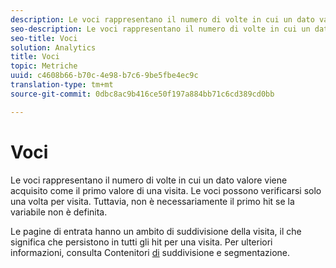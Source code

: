 ```yaml
---
description: Le voci rappresentano il numero di volte in cui un dato valore viene acquisito come il primo valore di una visita. Le voci possono verificarsi solo una volta per visita. Tuttavia, non è necessariamente il primo hit se la variabile non è definita.
seo-description: Le voci rappresentano il numero di volte in cui un dato valore viene acquisito come il primo valore di una visita. Le voci possono verificarsi solo una volta per visita. Tuttavia, non è necessariamente il primo hit se la variabile non è definita.
seo-title: Voci
solution: Analytics
title: Voci
topic: Metriche
uuid: c4608b66-b70c-4e98-b7c6-9be5fbe4ec9c
translation-type: tm+mt
source-git-commit: 0dbc8ac9b416ce50f197a884bb71c6cd389cd0bb

---
```



# Voci

Le voci rappresentano il numero di volte in cui un dato valore viene acquisito come il primo valore di una visita. Le voci possono verificarsi solo una volta per visita. Tuttavia, non è necessariamente il primo hit se la variabile non è definita.

Le pagine di entrata hanno un ambito di suddivisione della visita, il che significa che persistono in tutti gli hit per una visita. Per ulteriori informazioni, consulta Contenitori [di](https://marketing.adobe.com/resources/help/en_US/sc/user/c_Breakdown_and_segmentation_containers.html) suddivisione e segmentazione.
